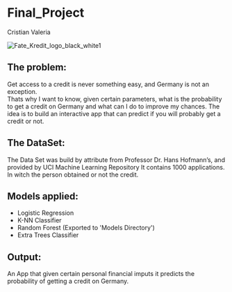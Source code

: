 # Final_Project
Cristian Valeria

![Fate_Kredit_logo_black_white1](https://user-images.githubusercontent.com/121165145/224303680-5f048931-ffb8-41e9-b087-b225650f3903.png)

## The problem:

Get access to a credit is never something easy, and Germany is not an exception.  
Thats why I want to know, given certain parameters, what is the probability to get a credit on Germany and what can I do to improve my chances.
The idea is to build an interactive app that can predict if you will probably get a credit or not.

## The DataSet:

The Data Set was build by attribute from Professor Dr. Hans Hofmann’s, and provided by UCI Machine Learning Repository
It contains 1000 applications. In witch the person obtained or not the credit.

## Models applied:

- Logistic Regression 
- K-NN Classifier 
- Random Forest (Exported to 'Models Directory')
- Extra Trees Classifier

## Output:

An App that given certain personal financial imputs it predicts the probability of getting a credit on Germany. 
